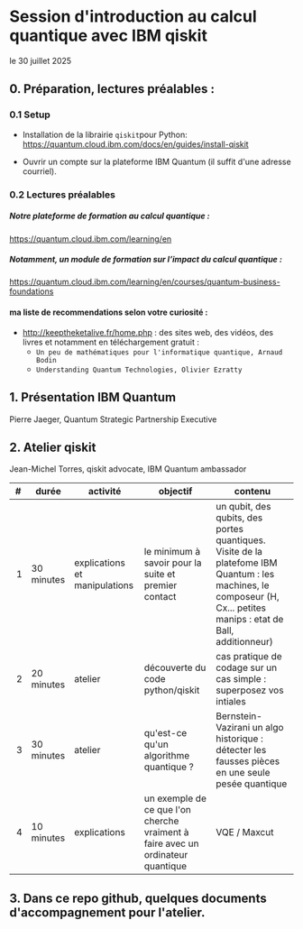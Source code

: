 
# Session d'introduction au calcul quantique avec IBM qiskit
le 30 juillet 2025

##  0. Préparation, lectures préalables :

### 0.1 Setup  
- Installation de la librairie `qiskit`pour Python:
https://quantum.cloud.ibm.com/docs/en/guides/install-qiskit

- Ouvrir un compte sur la plateforme IBM Quantum (il suffit d'une adresse courriel).

### 0.2 Lectures préalables

##### Notre plateforme de formation au calcul quantique : 
https://quantum.cloud.ibm.com/learning/en

##### Notamment, un module de formation sur l’impact du calcul quantique :
https://quantum.cloud.ibm.com/learning/en/courses/quantum-business-foundations

#### ma liste de recommendations selon votre curiosité :
- http://keeptheketalive.fr/home.php : des sites web, des vidéos, des livres et notamment en téléchargement gratuit :
  -  `Un peu de mathématiques pour l'informatique quantique, Arnaud Bodin`
  -  `Understanding Quantum Technologies, Olivier Ezratty`
    



##  1. Présentation IBM Quantum 
  Pierre Jaeger, Quantum Strategic Partnership Executive

##  2. Atelier qiskit
  Jean-Michel Torres, qiskit advocate, IBM Quantum ambassador


| # | durée | activité | objectif | contenu |
|--|--|--|--|--|
| 1 | 30 minutes|explications et manipulations | le minimum à savoir pour la suite et premier contact | un qubit, des qubits, des portes quantiques. Visite de la platefome IBM Quantum : les machines, le composeur (H, Cx... petites manips : etat de Ball,  additionneur) | 
| 2 | 20 minutes| atelier| découverte du code python/qiskit | cas pratique de codage sur un cas simple : superposez vos intiales |
| 3 | 30 minutes| atelier | qu'est-ce qu'un algorithme quantique ? | Bernstein-Vazirani un algo historique : détecter les fausses pièces en une seule pesée quantique |
| 4 | 10 minutes| explications | un exemple de ce que l'on cherche vraiment à faire avec un ordinateur quantique | VQE / Maxcut |

## 3. Dans ce repo github, quelques documents d'accompagnement pour l'atelier.

